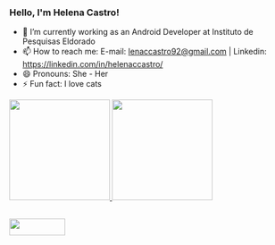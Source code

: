 ### Hello, I'm Helena Castro!

- 🔭 I’m currently working as an Android Developer at Instituto de Pesquisas Eldorado
- 📫 How to reach me: E-mail: lenaccastro92@gmail.com | Linkedin: https://linkedin.com/in/helenaccastro/
- 😄 Pronouns: She - Her
- ⚡ Fun fact: I love cats

<div>
  <a href="https://github.com/hellycc">
    <img height="180em" src="https://github-readme-stats.vercel.app/api?username=hellycc&show_icons=true&theme=midnight-purple&include_all_commits=false&count_private=true" />
    <img height="180em" src="https://github-readme-stats.vercel.app/api/top-langs/?username=hellycc&layout=compact&langs_count=16&theme=midnight-purple" />
</div>
  
##
  
<div>
  <a href="https://linkedin.com/in/helenaccastro/"><img align="center" alt="" height="30" width="100" src="https://img.shields.io/badge/LinkedIn-0077B5?style=for-the-badge&logo=linkedin&logoColor=white" target="_blank"></a>
</div>

##
